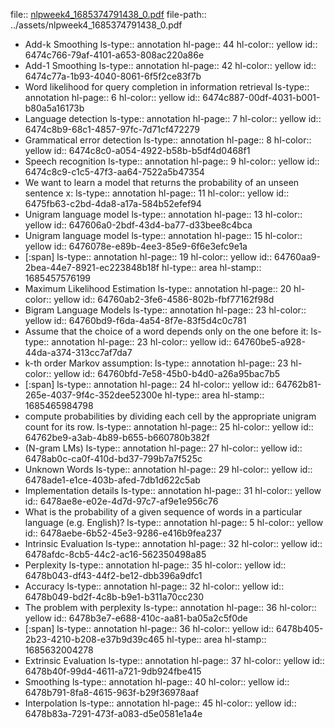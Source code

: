 file:: [nlpweek4_1685374791438_0.pdf](../assets/nlpweek4_1685374791438_0.pdf)
file-path:: ../assets/nlpweek4_1685374791438_0.pdf

- Add-k Smoothing
  ls-type:: annotation
  hl-page:: 44
  hl-color:: yellow
  id:: 6474c766-79af-4101-a653-808ac220a86e
- Add-1 Smoothing
  ls-type:: annotation
  hl-page:: 42
  hl-color:: yellow
  id:: 6474c77a-1b93-4040-8061-6f5f2ce83f7b
- Word likelihood for query completion in information retrieval
  ls-type:: annotation
  hl-page:: 6
  hl-color:: yellow
  id:: 6474c887-00df-4031-b001-b80a5a16173b
- Language detection
  ls-type:: annotation
  hl-page:: 7
  hl-color:: yellow
  id:: 6474c8b9-68c1-4857-97fc-7d71cf472279
- Grammatical error detection
  ls-type:: annotation
  hl-page:: 8
  hl-color:: yellow
  id:: 6474c8c0-a054-4922-b58b-b5df4d0468f1
- Speech recognition
  ls-type:: annotation
  hl-page:: 9
  hl-color:: yellow
  id:: 6474c8c9-c1c5-47f3-aa64-7522a5b47354
- We want to learn a model that returns the probability of an unseen sentence x:
  ls-type:: annotation
  hl-page:: 11
  hl-color:: yellow
  id:: 6475fb63-c2bd-4da8-a17a-584b52efef94
- Unigram language model
  ls-type:: annotation
  hl-page:: 13
  hl-color:: yellow
  id:: 647606a0-2bdf-43d4-ba77-d33bee8c4bca
- Unigram language model
  ls-type:: annotation
  hl-page:: 15
  hl-color:: yellow
  id:: 6476078e-e89b-4ee3-85e9-6f6e3efc9e1a
- [:span]
  ls-type:: annotation
  hl-page:: 19
  hl-color:: yellow
  id:: 64760aa9-2bea-44e7-8921-ec223848b18f
  hl-type:: area
  hl-stamp:: 1685457576199
- Maximum Likelihood Estimation
  ls-type:: annotation
  hl-page:: 20
  hl-color:: yellow
  id:: 64760ab2-3fe6-4586-802b-fbf77162f98d
- Bigram Language Models
  ls-type:: annotation
  hl-page:: 23
  hl-color:: yellow
  id:: 64760bd9-f6da-4a54-8f7e-83f5d4c0c781
- Assume that the choice of a word depends only on the one before it:
  ls-type:: annotation
  hl-page:: 23
  hl-color:: yellow
  id:: 64760be5-a928-44da-a374-313cc7af7da7
- k-th order Markov assumption:
  ls-type:: annotation
  hl-page:: 23
  hl-color:: yellow
  id:: 64760bfd-7e58-45b0-b4d0-a26a95bac7b5
- [:span]
  ls-type:: annotation
  hl-page:: 24
  hl-color:: yellow
  id:: 64762b81-265e-4037-9f4c-352dee52300e
  hl-type:: area
  hl-stamp:: 1685465984798
- compute probabilities by dividing each cell by the appropriate unigram count for its row.
  ls-type:: annotation
  hl-page:: 25
  hl-color:: yellow
  id:: 64762be9-a3ab-4b89-b655-b660780b382f
- (N-gram LMs)
  ls-type:: annotation
  hl-page:: 27
  hl-color:: yellow
  id:: 6478ab0c-ca0f-410d-bd37-799b7a7f525c
- Unknown Words
  ls-type:: annotation
  hl-page:: 29
  hl-color:: yellow
  id:: 6478ade1-e1ce-403b-afed-7db1d622c5ab
- Implementation details
  ls-type:: annotation
  hl-page:: 31
  hl-color:: yellow
  id:: 6478ae8e-e02e-4d7d-97c7-af9e1e956c76
- What is the probability of a given sequence of words in a particular language (e.g. English)?
  ls-type:: annotation
  hl-page:: 5
  hl-color:: yellow
  id:: 6478aebe-6b52-45e3-9286-e416b9fea237
- Intrinsic Evaluation
  ls-type:: annotation
  hl-page:: 32
  hl-color:: yellow
  id:: 6478afdc-8cb5-44c2-ac16-562350498a85
- Perplexity
  ls-type:: annotation
  hl-page:: 35
  hl-color:: yellow
  id:: 6478b043-df43-44f2-be12-dbb396a9dfc1
- Accuracy
  ls-type:: annotation
  hl-page:: 32
  hl-color:: yellow
  id:: 6478b049-bd2f-4c8b-b9e1-b311a70cc230
- The problem with perplexity
  ls-type:: annotation
  hl-page:: 36
  hl-color:: yellow
  id:: 6478b3e7-e688-410c-aa81-ba05a2c5f0de
- [:span]
  ls-type:: annotation
  hl-page:: 36
  hl-color:: yellow
  id:: 6478b405-2b23-4210-b208-e37b9d39c465
  hl-type:: area
  hl-stamp:: 1685632004278
- Extrinsic Evaluation
  ls-type:: annotation
  hl-page:: 37
  hl-color:: yellow
  id:: 6478b40f-99d4-4611-a721-9db924fbe415
- Smoothing
  ls-type:: annotation
  hl-page:: 40
  hl-color:: yellow
  id:: 6478b791-8fa8-4615-963f-b29f36978aaf
- Interpolation
  ls-type:: annotation
  hl-page:: 45
  hl-color:: yellow
  id:: 6478b83a-7291-473f-a083-d5e0581e1a4e